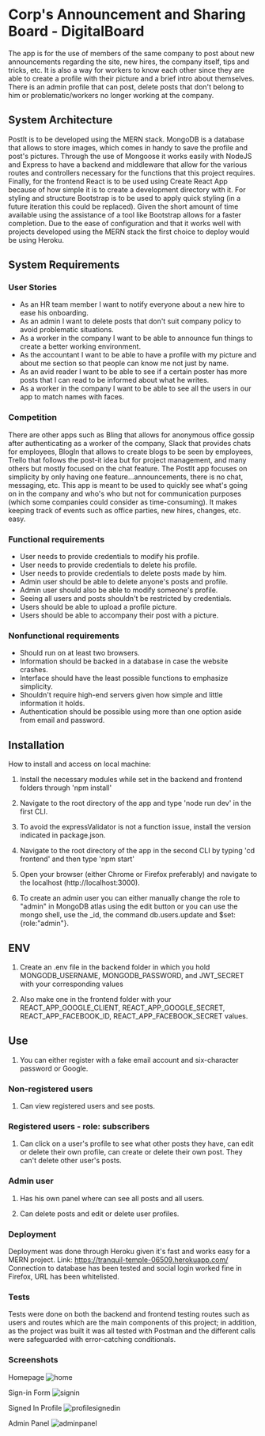 # Corp's Announcement and Sharing Board - DigitalBoard
The app is for the use of members of the same company to post about new announcements regarding the site, new hires, the company itself, tips and tricks, etc. It is also a way for workers to know each other since they are able to create a profile with their picture and a brief intro about themselves. There is an admin profile that can post, delete posts that don't belong to him or problematic/workers no longer working at the company.

## System Architecture
PostIt is to be developed using the MERN stack. MongoDB is a database that allows to store images, which comes in handy to save the profile and post's pictures. Through the use of Mongoose it works easily with NodeJS and Express to have a backend and middleware that allow for the various routes and controllers necessary for the functions that this project requires. Finally, for the frontend React is to be used using Create React App because of how simple it is to create a development directory with it. For styling and structure Bootstrap is to be used to apply quick styling (in a future iteration this could be replaced). Given the short amount of time available using the assistance of a tool like Bootstrap allows for a faster completion. Due to the ease of configuration and that it works well with projects developed using the MERN stack the first choice to deploy would be using Heroku.

## System Requirements
### User Stories
* As an HR team member I want to notify everyone about a new hire to ease his onboarding.
* As an admin I want to delete posts that don't suit company policy to avoid problematic situations.
* As a worker in the company I want to be able to announce fun things to create a better working environment.
* As the accountant I want to be able to have a profile with my picture and about me section so that people can know me not just by name.
* As an avid reader I want to be able to see if a certain poster has more posts that I can read to be informed about what he writes.
* As a worker in the company I want to be able to see all the users in our app to match names with faces.

### Competition
There are other apps such as Bling that allows for anonymous office gossip after authenticating as a worker of the company, Slack that provides chats for employees, BlogIn that allows to create blogs to be seen by employees, Trello that follows the post-it idea but for project management, and many others but mostly focused on the chat feature. The PostIt app focuses on simplicity by only having one feature...announcements, there is no chat, messaging, etc. This app is meant to be used to quickly see what's going on in the company and who's who but not for communication purposes (which some companies could consider as time-consuming). It makes keeping track of events such as office parties, new hires, changes, etc. easy.

### Functional requirements
* User needs to provide credentials to modify his profile.
* User needs to provide credentials to delete his profile.
* User needs to provide credentials to delete posts made by him.
* Admin user should be able to delete anyone's posts and profile.
* Admin user should also be able to modify someone's profile.
* Seeing all users and posts shouldn't be restricted by credentials.
* Users should be able to upload a profile picture.
* Users should be able to accompany their post with a picture.

### Nonfunctional requirements
* Should run on at least two browsers.
* Information should be backed in a database in case the website crashes.
* Interface should have the least possible functions to emphasize simplicity.
* Shouldn't require high-end servers given how simple and little information it holds.
* Authentication should be possible using more than one option aside from email and password.

## Installation
How to install and access on local machine:

1. Install the necessary modules while set in the backend and frontend folders through 'npm install'

2. Navigate to the root directory of the app and type 
   'node run dev' in the first CLI.

3. To avoid the expressValidator is not a function issue, install the version indicated in package.json.

4. Navigate to the root directory of the app in the second CLI by
   typing 'cd frontend' and then type 'npm start'

5. Open your browser (either Chrome or Firefox preferably) and navigate to the localhost (http://localhost:3000).

6. To create an admin user you can either manually change the role to "admin" in MongoDB atlas using the edit
    button or you can use the mongo shell, use the _id, the command db.users.update and $set:{role:"admin"}.

## ENV

1. Create an .env file in the backend folder in which you hold MONGODB_USERNAME, MONGODB_PASSWORD, and JWT_SECRET with your corresponding values

2. Also make one in the frontend folder with your REACT_APP_GOOGLE_CLIENT, REACT_APP_GOOGLE_SECRET, REACT_APP_FACEBOOK_ID, REACT_APP_FACEBOOK_SECRET values.

## Use

1. You can either register with a fake email account and six-character password or Google.

### Non-registered users

1. Can view registered users and see posts.

### Registered users - role: subscribers

1. Can click on a user's profile to see what other posts they have, can edit or delete their own profile, can create or delete
their own post. They can't delete other user's posts.

### Admin user

1. Has his own panel where can see all posts and all users.

2. Can delete posts and edit or delete user profiles.

### Deployment

Deployment was done through Heroku given it's fast and works easy for a MERN project. Link: https://tranquil-temple-06509.herokuapp.com/ Connection to database has been tested and social login worked fine in Firefox, URL has been whitelisted.

### Tests
Tests were done on both the backend and frontend testing routes such as users and routes which are the main components of this project; in addition, as the project was built it was all tested with Postman and the different calls were safeguarded with error-catching conditionals.

### Screenshots

Homepage
![home](https://user-images.githubusercontent.com/51275356/76921186-00bba480-6893-11ea-8209-a323a4b45506.JPG)

Sign-in Form
![signin](https://user-images.githubusercontent.com/51275356/76921198-0a450c80-6893-11ea-87df-9483306c9353.JPG)

Signed In Profile
![profilesignedin](https://user-images.githubusercontent.com/51275356/76921208-0fa25700-6893-11ea-9eb3-fb5854b5e708.JPG)

Admin Panel
![adminpanel](https://user-images.githubusercontent.com/51275356/76921216-14670b00-6893-11ea-8bb7-b5de0852341d.JPG)
